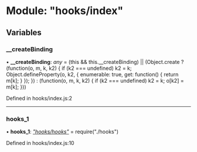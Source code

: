 # Module: "hooks/index"

## Variables

### \_\_createBinding

• **\_\_createBinding**: _any_ = (this && this.\_\_createBinding) || (Object.create ? (function(o, m, k, k2) {
if (k2 === undefined) k2 = k;
Object.defineProperty(o, k2, { enumerable: true, get: function() { return m[k]; } });
}) : (function(o, m, k, k2) {
if (k2 === undefined) k2 = k;
o[k2] = m[k];
}))

Defined in hooks/index.js:2

---

### hooks_1

• **hooks_1**: _["hooks/hooks"](_hooks_hooks_.md)_ = require("./hooks")

Defined in hooks/index.js:10
